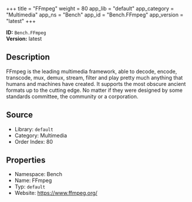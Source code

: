 ﻿+++
title = "FFmpeg"
weight = 80
app_lib = "default"
app_category = "Multimedia"
app_ns = "Bench"
app_id = "Bench.FFmpeg"
app_version = "latest"
+++

**ID:** `Bench.FFmpeg`  
**Version:** latest  
<!--more-->

## Description
FFmpeg is the leading multimedia framework, able to decode, encode, transcode,
mux, demux, stream, filter and play pretty much anything that humans and machines have created.
It supports the most obscure ancient formats up to the cutting edge.
No matter if they were designed by some standards committee, the community or a corporation.

## Source

* Library: `default`
* Category: Multimedia
* Order Index: 80

## Properties

* Namespace: Bench
* Name: FFmpeg
* Typ: `default`
* Website: <https://www.ffmpeg.org/>

